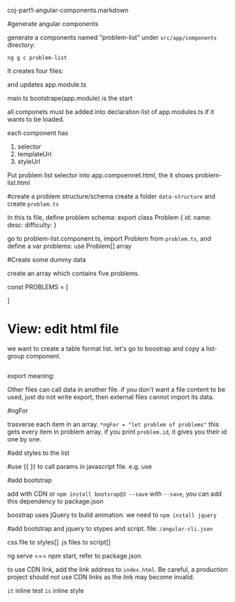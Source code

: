 coj-part1-angular-components.markdown

#generate angular components

generate a components named "problem-list" under `src/app/components` directory:

`ng g c problem-list`

It creates four files:

and updates app.module.ts

main.ts bootstrape(app.module) is the start

all componets must be added into declaration list of app.modules.ts if it wants to be loaded.

each component has
1. selector
2. templateUrl
3. styleUrl


Put problem list selector into app.compoennet.html, the it shows problem-list.html

#create a problem structure/schema
create a folder `data-structure` and create `problem.ts`

In this ts file, define problem schema:
export class Problem {
	 id:
	 name:
	 desc:
	 difficulty:
}


go to problem-list.component.ts, import Problem from `problem.ts`, and define a var problems: use Problem[] array

#Create some dummy data

create an array which contains five problems.

const PROBLEMS = [

]


# View: edit html file
we want to create a table format list. let's go to boostrap and copy a list-group component.

```html

```

export meaning:

Other files can call data in another file. if you don't want a file content to be used, just do not write export, then external files cannot import its data.


#ngFor

trasverse each item in an array. 
`*ngFor = "let problem of problems"`
this gets every item in problem array. if you print `problem.id`, it gives you their id one by one.

#add styles to the list

#use {{ }} to call params in javascript file.
e.g. use 


#add bootstrap

add with CDN
or `npm install bootsrap@3 --save`
 with `--save`, you can add this dependency to package.json

boostrap uses jQuery to bulid animation. we need to `npm install jquery`


#add bootstrap and jquery to stypes and script.
file: `/angular-cli.json`

css file to styles[]
.js files to script[]


ng serve === npm start, refer to package.json

to use CDN link, add the link address to `index.html`. Be careful, a production project should not use CDN links as the link may become invalid.





`it` inline test
`is` inline style